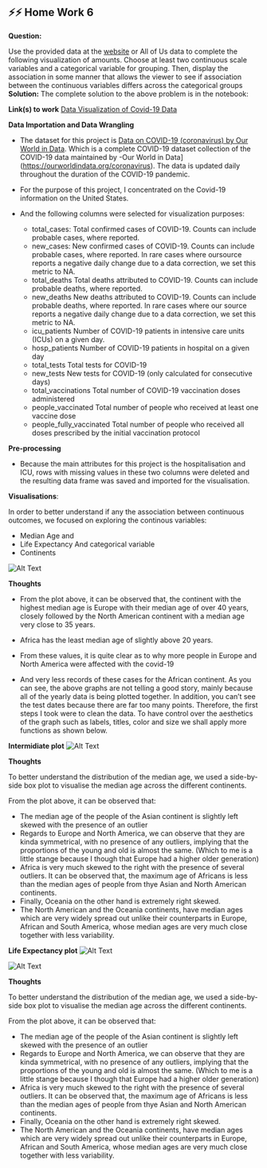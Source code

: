 ## ⚡⚡ Home Work 6
**Question:**

 Use the provided data at the [website](https://ourworldindata.org/coronavirus/country/united-states?country=~USA) or All of Us data to complete the following visualization of amounts. Choose at least two continuous scale variables and a categorical variable for grouping. Then,  display the association in some manner that allows the viewer to see if association between the continuous variables differs across the categorical groups
 **Solution:**
 The complete solution to the above problem is in the notebook:
 
 **Link(s) to work** [Data Visualization of Covid-19 Data]() 
 
 **Data Importation and Data Wrangling**

- The dataset for this project is [Data on COVID-19 (coronavirus) by Our World in Data](https://github.com/owid/covid-19-data/tree/master/public/data). Which is a  complete COVID-19 dataset collection of the COVID-19 data maintained by -Our World in Data](https://ourworldindata.org/coronavirus). The data is updated daily throughout the duration of the COVID-19 pandemic.

- For the purpose of this project, I concentrated on the Covid-19 information on the United States.

- And the following columns were selected for visualization purposes:
    - total_cases:	Total confirmed cases of COVID-19. Counts can include probable cases, where reported.
    - new_cases:	New confirmed cases of COVID-19. Counts can include probable cases, where reported. In rare cases where oursource reports a negative daily change due to a data correction, we set this metric to NA.
    - total_deaths	Total deaths attributed to COVID-19. Counts can include probable deaths, where reported.
    - new_deaths	New deaths attributed to COVID-19. Counts can include probable deaths, where reported. In rare cases where our source reports a negative daily change due to a data correction, we set this metric to NA.
    - icu_patients	Number of COVID-19 patients in intensive care units (ICUs) on a given day.
    - hosp_patients	Number of COVID-19 patients in hospital on a given day
    - total_tests	Total tests for COVID-19
    - new_tests	New tests for COVID-19 (only calculated for consecutive days)
    - total_vaccinations	Total number of COVID-19 vaccination doses administered
    - people_vaccinated	Total number of people who received at least one vaccine dose
    - people_fully_vaccinated	Total number of people who received all doses prescribed by the initial vaccination protocol
    

**Pre-processing**
- Because the main attributes for this project is the hospitalisation and ICU, rows with missing values in these two columns were deleted and the resulting data frame was saved and imported for the visualisation.


**Visualisations**: 

In order to better understand if any the association between continuous outcomes, we focused on exploring the continous variables:
 - Median Age and 
 - Life Expectancy
 And categorical variable
 - Continents


![Alt Text](https://github.com/SirMore/Data-Visualization/blob/main/Home_Work_6/Main/figures/conti.png)



**Thoughts**

- From the plot above, it can be observed that, the continent with the highest median age is Europe with their median age of over 40 years, closely followed by the North American continent with a median age very close to 35 years.

- Africa has the least median age of slightly above 20 years.

- From these values, it is quite clear as to why more people in Europe and North America were affected with the covid-19
- And very less records of these cases for the African continent.
As you can see, the above graphs are not telling a good story, mainly because all of the yearly data is being plotted together. In addition, you can’t see the test dates because there are far too many points. Therefore, the first steps I took were to clean the data.
To have control over the aesthetics of the graph such as labels, titles, color and size we shall apply more functions as shown below.




**Intermidiate plot**
![Alt Text](https://github.com/SirMore/Data-Visualization/blob/main/Home_Work_6/Main/figures/expectancy.png)



**Thoughts**

To better understand the distribution of the median age, we used a side-by-side box plot to visualise the median age across the different continents.

From the plot above, it can be observed that:
- The median age of the people of the Asian continent is slightly left skewed with the presence of an outlier
- Regards to Europe and North America, we can observe that they are kinda symmetrical, with no presence of any outliers, implying that the proportions of the young and old is almost the same. (Which to me is a little stange because I though that Europe had a higher older generation)
- Africa is very much skewed to the right with the presence of several outliers. It can be observed that, the maximum age of Africans is less than the median ages of people from thye Asian and North American continents.
- Finally, Oceania on the other hand is extremely right skewed.
- The North American and the Oceania continents, have median ages which are very widely spread out unlike their counterparts in Europe, African and South America, whose median ages are very much close together with less variability.


**Life Expectancy plot**
![Alt Text](https://github.com/SirMore/Data-Visualization/blob/main/Home_Work_6/Main/figures/LIFE.png)

![Alt Text](https://github.com/SirMore/Data-Visualization/blob/main/Home_Work_6/Main/figures/LIFE2.png)

**Thoughts**

To better understand the distribution of the median age, we used a side-by-side box plot to visualise the median age across the different continents.

From the plot above, it can be observed that:
- The median age of the people of the Asian continent is slightly left skewed with the presence of an outlier
- Regards to Europe and North America, we can observe that they are kinda symmetrical, with no presence of any outliers, implying that the proportions of the young and old is almost the same. (Which to me is a little stange because I though that Europe had a higher older generation)
- Africa is very much skewed to the right with the presence of several outliers. It can be observed that, the maximum age of Africans is less than the median ages of people from thye Asian and North American continents.
- Finally, Oceania on the other hand is extremely right skewed.
- The North American and the Oceania continents, have median ages which are very widely spread out unlike their counterparts in Europe, African and South America, whose median ages are very much close together with less variability.



